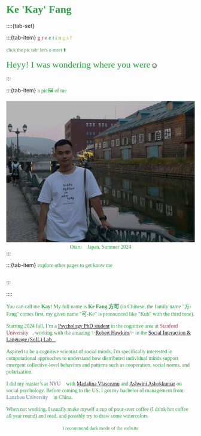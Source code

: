 # <font face="'Consolas', 'Menlo'" color=#2f9e44>**Ke 'Kay' Fang**</font>

::::{tab-set}

:::{tab-item} <font face="'Consolas', 'Menlo'" color=#c92a2a>g</font> <font face="'Consolas', 'Menlo'" color=#a61e4d>r</font> <font face="'Consolas', 'Menlo'" color=#862e9c>e</font> <font face="'Consolas', 'Menlo'" color=#1864ab>e</font> <font face="'Consolas', 'Menlo'" color=#087f5b>t</font> <font face="'Consolas', 'Menlo'" color=#2b8a3e>i</font> <font face="'Consolas', 'Menlo'" color=#5c940d>n</font> <font face="'Consolas', 'Menlo'" color=#fcc419>g</font> <font face="'Consolas', 'Menlo'" color=#f59f00>s</font> <font face="'Consolas', 'Menlo'" color=#e67700>!</font> 

<font face="'Consolas', 'Menlo'" color=#2f9e44 size=2>click the pic tab! let's e-meet ⬆️</font>

<font face="'Consolas', 'Menlo'" color=#2f9e44 size=5>Heyy! I was wondering where you were</font> 😉

:::

:::{tab-item} <font face="'Consolas', 'Menlo'" color=#2f9e44>a pic🖼️ of me</font>

<div style="text-align: center;">
    <img 
        src="ke.jpg" 
        alt="Otaru_2024" 
        style="
            filter: brightness(1);
            max-height: 380px;
            width: auto;
            max-width: 100%;
            height: auto;
            object-fit: contain;
        "
    >
</div>

 <div style="text-align: center;">
    <font face="'Consolas', 'Menlo'" color=#2f9e44>Otaru🎐 Japan, Summer 2024</font>
</div>
  <script>
    // Detect dark mode and adjust the image
    function applyDarkModeFilter() {
      const img = document.getElementById('myImage');
      if (window.matchMedia && window.matchMedia('(prefers-color-scheme: dark)').matches) {
        img.style.filter = 'brightness(1)'; // Full brightness in dark mode
      } else {
        img.style.filter = 'none'; // Normal filter for light mode
      }
    }

    // Apply filter when the page loads
    applyDarkModeFilter();

    // Listen for changes in the color scheme and reapply filter
    window.matchMedia('(prefers-color-scheme: dark)').addEventListener('change', applyDarkModeFilter);
  </script>
:::

:::{tab-item} <font face="'Consolas', 'Menlo'" color=#2f9e44>explore other pages to get know me</font>
```{tableofcontents}
```
:::

::::

<font face="'Consolas', 'Menlo'" color=#2f9e44>You can call me **Kay**! My full name is **Ke Fang 方可** (in Chinese, the family name "方-Fang" comes first, my given name "可-Ke" is pronounced like "Kuh" with the third tone).</font>

<font face="'Consolas', 'Menlo'" color=#2f9e44>Starting 2024 fall, I’m a [Psychology PhD student](https://psychology.stanford.edu/people/ke-kay-fang?search=Ke%20Fang) in the cognitive area at <font color=#a44142>Stanford University</font>🌲, working with the amazing ✨[Robert Hawkins](https://rdhawkins.com/)✨ in the [Social Interaction & Language (SoIL) Lab🌱](https://socialinteractionlab.github.io/people/).</font>

<font face="'Consolas', 'Menlo'" color=#2f9e44>Aspired to be a cognitive scientist of social minds, I'm specifically interested in computational approaches to understand how distributed individual minds support emergent collective-level behaviors and patterns such as cooperation, social norms, and polarization.</font>

<font face="'Consolas', 'Menlo'" color=#2f9e44>I did my master’s at <font color=#7b5aa6>NYU</font>🗽 with [Madalina Vlasceanu](https://climatecognition.stanford.edu/lab-members) and [Ashwini Ashokkumar](https://www.ashwinia.com/team) on social psychology. Before coming to the US, I got my bachelor of management from <font color=#518499>Lanzhou University</font>🐫 in China.</font>

<font face="'Consolas', 'Menlo'" color=#2f9e44>When not working, I usually make myself a cup of pour-over coffee (I drink hot coffee all year round) and read, and possibly try to draw some watercolors.</font>


<div style="text-align: center;">
    <font face="'Consolas', 'Menlo'" color=#2f9e44 id="lastUpdated"></font>
</div>
<script>
    // Set the last updated date
    document.addEventListener('DOMContentLoaded', function() {
        var metaTag = document.querySelector('meta[name="docbuild:last-update"]');
        if (metaTag) {
            var buildDate = metaTag.getAttribute('content');
            var lastUpdatedElement = document.getElementById('lastUpdated');
            lastUpdatedElement.textContent = 'Last updated: ' + buildDate;
        }
    });
</script>

<div style="text-align: center;">    
    <font face="'Consolas', 'Menlo'" color=#2f9e44 size=2>I recommend dark mode of the website</font>
</div>
